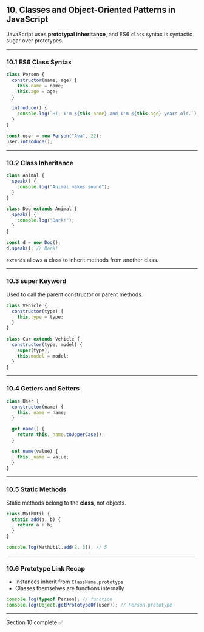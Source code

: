 ## 10. Classes and Object-Oriented Patterns in JavaScript

JavaScript uses **prototypal inheritance**, and ES6 `class` syntax is syntactic sugar over prototypes.

---

### 10.1 ES6 Class Syntax

```js
class Person {
  constructor(name, age) {
    this.name = name;
    this.age = age;
  }

  introduce() {
    console.log(`Hi, I'm ${this.name} and I'm ${this.age} years old.`);
  }
}

const user = new Person("Ava", 22);
user.introduce();
```

---

### 10.2 Class Inheritance

```js
class Animal {
  speak() {
    console.log("Animal makes sound");
  }
}

class Dog extends Animal {
  speak() {
    console.log("Bark!");
  }
}

const d = new Dog();
d.speak(); // Bark!
```

`extends` allows a class to inherit methods from another class.

---

### 10.3 super Keyword

Used to call the parent constructor or parent methods.

```js
class Vehicle {
  constructor(type) {
    this.type = type;
  }
}

class Car extends Vehicle {
  constructor(type, model) {
    super(type);
    this.model = model;
  }
}
```

---

### 10.4 Getters and Setters

```js
class User {
  constructor(name) {
    this._name = name;
  }

  get name() {
    return this._name.toUpperCase();
  }

  set name(value) {
    this._name = value;
  }
}
```

---

### 10.5 Static Methods

Static methods belong to the **class**, not objects.

```js
class MathUtil {
  static add(a, b) {
    return a + b;
  }
}

console.log(MathUtil.add(2, 3)); // 5
```

---

### 10.6 Prototype Link Recap

* Instances inherit from `ClassName.prototype`
* Classes themselves are functions internally

```js
console.log(typeof Person); // function
console.log(Object.getPrototypeOf(user)); // Person.prototype
```

---

Section 10 complete ✅

